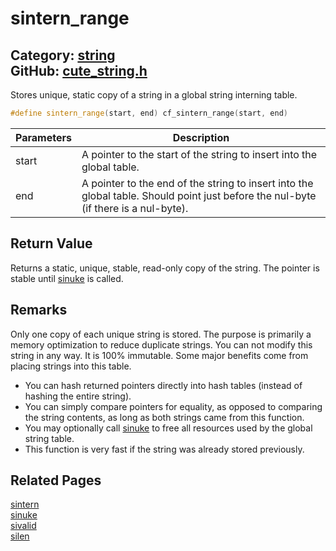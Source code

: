 [](../header.md ':include')

# sintern_range

Category: [string](https://github.com/RandyGaul/cute_framework/blob/master/docs/api_reference?id=string)  
GitHub: [cute_string.h](https://github.com/RandyGaul/cute_framework/blob/master/include/cute_string.h)  
---

Stores unique, static copy of a string in a global string interning table.

```cpp
#define sintern_range(start, end) cf_sintern_range(start, end)
```

Parameters | Description
--- | ---
start | A pointer to the start of the string to insert into the global table.
end | A pointer to the end of the string to insert into the global table. Should point just before the nul-byte (if there is a nul-byte).

## Return Value

Returns a static, unique, stable, read-only copy of the string. The pointer is stable until [sinuke](https://github.com/RandyGaul/cute_framework/blob/master/docs/string/sinuke.md) is called.

## Remarks

Only one copy of each unique string is stored. The purpose is primarily a memory optimization to reduce duplicate strings.
You can not modify this string in any way. It is 100% immutable. Some major benefits come from placing strings into this
table.

- You can hash returned pointers directly into hash tables (instead of hashing the entire string).
- You can simply compare pointers for equality, as opposed to comparing the string contents, as long as both strings came from this function.
- You may optionally call [sinuke](https://github.com/RandyGaul/cute_framework/blob/master/docs/string/sinuke.md) to free all resources used by the global string table.
- This function is very fast if the string was already stored previously.

## Related Pages

[sintern](https://github.com/RandyGaul/cute_framework/blob/master/docs/string/sintern.md)  
[sinuke](https://github.com/RandyGaul/cute_framework/blob/master/docs/string/sinuke.md)  
[sivalid](https://github.com/RandyGaul/cute_framework/blob/master/docs/string/sivalid.md)  
[silen](https://github.com/RandyGaul/cute_framework/blob/master/docs/string/silen.md)  
